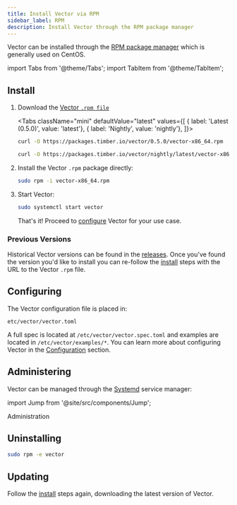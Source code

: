 ```yaml
---
title: Install Vector via RPM
sidebar_label: RPM
description: Install Vector through the RPM package manager
---
```


Vector can be installed through the [RPM package manager][urls.rpm] which is
generally used on CentOS.

import Tabs from '@theme/Tabs';
import TabItem from '@theme/TabItem';

## Install

1.  Download the [Vector `.rpm file`][urls.vector_downloads.0.5.0/vector-x86_64.rpm]

    <Tabs
      className="mini"
      defaultValue="latest"
      values={[
        { label: 'Latest (0.5.0)', value: 'latest'},
        { label: 'Nightly', value: 'nightly'},
      ]}>

    <TabItem value="latest">

    ```bash
    curl -O https://packages.timber.io/vector/0.5.0/vector-x86_64.rpm
    ```

    </TabItem>
    <TabItem value="nightly">

    ```bash
    curl -O https://packages.timber.io/vector/nightly/latest/vector-x86_64.rpm
    ```

    </TabItem>
    </Tabs>

2.  Install the Vector `.rpm` package directly:

    ```bash
    sudo rpm -i vector-x86_64.rpm
    ```

3.  Start Vector:

    ```bash
    sudo systemctl start vector
    ```

    That's it! Proceed to [configure](#configuring) Vector for your use case.

### Previous Versions

Historical Vector versions can be found in the [releases][urls.vector_releases].
Once you've found the version you'd like to install you can re-follow the
[install](#install) steps with the URL to the Vector `.rpm` file.

## Configuring

The Vector configuration file is placed in:

```
etc/vector/vector.toml
```

A full spec is located at `/etc/vector/vector.spec.toml` and examples are
located in `/etc/vector/examples/*`. You can learn more about configuring
Vector in the [Configuration][docs.configuration] section.

## Administering

Vector can be managed through the [Systemd][urls.systemd] service manager:

import Jump from '@site/src/components/Jump';

<Jump to="/docs/administration">Administration</Jump>

## Uninstalling

```bash
sudo rpm -e vector
```

## Updating

Follow the [install](#install) steps again, downloading the latest version of
Vector.


[docs.configuration]: /docs/setup/configuration
[urls.rpm]: https://rpm.org/
[urls.systemd]: https://www.freedesktop.org/wiki/Software/systemd/
[urls.vector_downloads.0.5.0/vector-x86_64.rpm]: https://packages.timber.io/vector/0.5.0/vector-x86_64.rpm
[urls.vector_releases]: https://github.com/timberio/vector/releases
